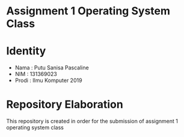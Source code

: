 # Assignment 1 Operating System Class

# Identity
* Nama  : Putu Sanisa Pascaline
* NIM   : 131369023
* Prodi : Ilmu Komputer 2019 

# Repository Elaboration
This repository is created in order for the submission of assignment 1 operating system class
